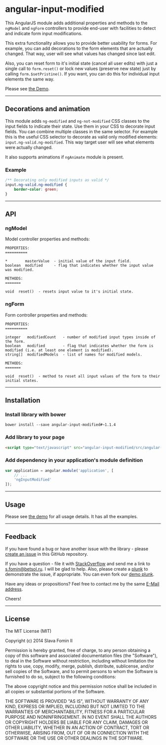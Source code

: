# angular-input-modified

This AngularJS module adds additional properties and methods to the `ngModel` and `ngForm` controllers
to provide end-user with facilities to detect and indicate form input modifications.

This extra functionality allows you to provide better usability for forms.
For example, you can add decorations to the form elements that are actually changed.
That way, user will see what values has changed since last edit.

Also, you can reset form to it's initial state (cancel all user edits) with just a single call to `form.reset()` or
lock new values (preserve new state) just by calling `form.$setPristine()`.
If you want, you can do this for individual input elements the same way.

Please see [the Demo][demo].

---

## Decorations and animation

This module adds `ng-modified` and `ng-not-modified` CSS classes to the input fields to indicate their state.
Use them in your CSS to decorate input fields. You can combine multiple classes in the same selector.
For example this is the useful CSS selector to decorate as valid only modified elements: `input.ng-valid.ng-modified`.
This way target user will see what elements were actually changed.

It also supports animations if `ngAnimate` module is present.

### Example

``` css
/** Decorating only modified inputs as valid */
input.ng-valid.ng-modified {
    border-color: green;
}
```

---

## API

### ngModel

Model controller properties and methods:

    PROPERTIES:
    ==========
    
    *        masterValue  - initial value of the input field.
    boolean  modified     - flag that indicates whether the input value was modified.
    
    METHODS:
    =======
    
    void  reset()  - resets input value to it's initial state.

### ngForm

Form controller properties and methods:

    PROPERTIES:
    ==========

    integer   modifiedCount   - number of modified input types inside of the form.
    boolean   modified        - flag that indicates whether the form is modified (i.e. at least one element is modified).
    string[]  modifiedModels  - list of names for modified models.
    
    METHODS:
    =======
    
    void  reset()  - method to reset all input values of the form to their initial states.

---

## Installation

### Install library with bower

`bower install --save angular-input-modified#~1.1.4`

### Add library to your page

``` html
<script type="text/javascript" src="angular-input-modified/src/angular-input-modified.js"></script>
```

### Add dependency in your application's module definition

``` javascript
var application = angular.module('application', [
    // ...
    'ngInputModified'
]);
```

---

## Usage

Please see [the demo][demo] for all usage details. It has all the examples.

---

## Feedback

If you have found a bug or have another issue with the library - please [create an issue][new-issue] in this GitHub repository.

If you have a question - file it with [StackOverflow][so-ask] and send me a
link to [s.fomin@betsol.ru][email]. I will be glad to help.
Also, please create a [plunk][plunker] to demonstrate the issue, if appropriate.
You can even fork our [demo plunk][demo].

Have any ideas or propositions? Feel free to contact me by the same [E-Mail address][email].

Cheers!

---

## License

The MIT License (MIT)

Copyright (c) 2014 Slava Fomin II

Permission is hereby granted, free of charge, to any person obtaining a copy
of this software and associated documentation files (the "Software"), to deal
in the Software without restriction, including without limitation the rights
to use, copy, modify, merge, publish, distribute, sublicense, and/or sell
copies of the Software, and to permit persons to whom the Software is
furnished to do so, subject to the following conditions:

The above copyright notice and this permission notice shall be included in
all copies or substantial portions of the Software.

THE SOFTWARE IS PROVIDED "AS IS", WITHOUT WARRANTY OF ANY KIND, EXPRESS OR
IMPLIED, INCLUDING BUT NOT LIMITED TO THE WARRANTIES OF MERCHANTABILITY,
FITNESS FOR A PARTICULAR PURPOSE AND NONINFRINGEMENT. IN NO EVENT SHALL THE
AUTHORS OR COPYRIGHT HOLDERS BE LIABLE FOR ANY CLAIM, DAMAGES OR OTHER
LIABILITY, WHETHER IN AN ACTION OF CONTRACT, TORT OR OTHERWISE, ARISING FROM,
OUT OF OR IN CONNECTION WITH THE SOFTWARE OR THE USE OR OTHER DEALINGS IN
THE SOFTWARE.

[so-ask]:    http://stackoverflow.com/questions/ask?tags=angularjs,javascript
[email]:     mailto:s.fomin@betsol.ru
[plunker]:   http://plnkr.co/
[demo]:      http://plnkr.co/edit/g2MDXv81OOBuGo6ORvdt?p=preview
[new-issue]: https://github.com/betsol/angular-input-modified/issues/new
